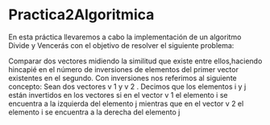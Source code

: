 # Practica2Algoritmica

En esta práctica llevaremos a cabo la implementación de un algoritmo Divide y Vencerás con el objetivo de resolver el siguiente problema:

Comparar dos vectores midiendo la similitud que existe entre ellos,haciendo hincapié en el número de inversiones de elementos del primer vector existentes en el segundo.
Con inversiones nos referimos al siguiente concepto:
Sean dos vectores v 1 y v 2 . Decimos que los elementos i y j están invertidos en los vectores si en el
vector v 1 el elemento i se encuentra a la izquierda del elemento j mientras que en el vector v 2 el
elemento i se encuentra a la derecha del elemento j
